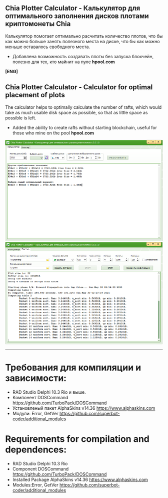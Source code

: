 ﻿## Chia Plotter Calculator - Калькулятор для оптимального заполнения дисков плотами криптомонеты Chia
Калькулятор помогает оптимально расчитать количество плотов, что бы как можно больше занять полезного места на диске, что бы как можно меньше оставалось свободного места. 

- Добавлена возможность создавать плоты без запуска блокчейн, полезно для тех, кто майнит на пуле **hpool.com**

**[ENG]**
## Chia Plotter Calculator - Calculator for optimal placement of plots
The calculator helps to optimally calculate the number of rafts, which would take as much usable disk space as possible, so that as little space as possible is left.

- Added the ability to create rafts without starting blockchain, useful for those who mine on the pool  **hpool.com**

![Screenshot](https://github.com/superbot-coder/ChiaPloterCalculator/blob/main/ScreenShot.PNG "")
![Screenshot](https://github.com/superbot-coder/ChiaPloterCalculator/blob/main/ScreenShot-02.PNG "")

 ---
# Требования для компиляции и зависимости:
- RAD Studio Delphi 10.3 Rio и выше.
- Компонент DOSCommand https://github.com/TurboPack/DOSCommand
- Установленый пакет AlphaSkins v14.36 https://www.alphaskins.com 
- Модули: Error, GetVer https://github.com/superbot-coder/additional_modules 

# Requirements for compilation and dependences:
- RAD Studio Delphi 10.3 Rio
- Component DOSCommand https://github.com/TurboPack/DOSCommand
- Installed Package AlphaSkins v14.36 https://www.alphaskins.com
- Modules:Error, GetVer https://github.com/superbot-coder/additional_modules  
